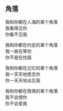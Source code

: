 ## 角落

我和你都在人海的某个角落<br>
我看得见你<br>
你看不见我<br>

我和你都在约定的某个角落<br>
我一直在等你<br>
你不是在找我<br>

我和你都在记忆的某个角落<br>
我一天天地思念你<br>
你一天天地淡忘我<br>

我和你都在情愫的某个角落<br>
我不会恨你<br>
你不会爱我<br>
